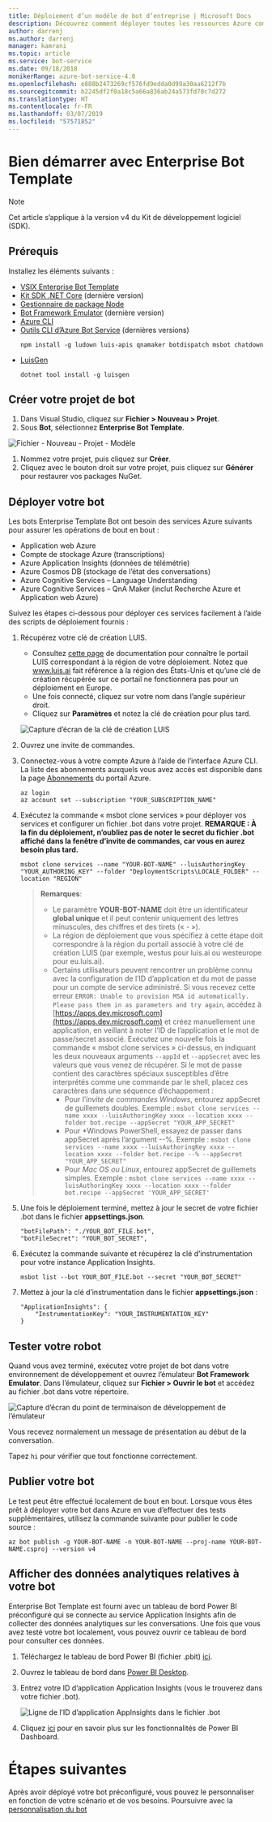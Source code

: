```yaml
---
title: Déploiement d’un modèle de bot d’entreprise | Microsoft Docs
description: Découvrez comment déployer toutes les ressources Azure compatibles pour votre bot d’entreprise.
author: darrenj
ms.author: darrenj
manager: kamrani
ms.topic: article
ms.service: bot-service
ms.date: 09/18/2018
monikerRange: azure-bot-service-4.0
ms.openlocfilehash: e888b2473269cf576fd9edda0d99a30aa6212f7b
ms.sourcegitcommit: b2245df2f0a18c5a66a836ab24a573fd70c7d272
ms.translationtype: HT
ms.contentlocale: fr-FR
ms.lasthandoff: 03/07/2019
ms.locfileid: "57571852"
---
```

# <a name="enterprise-bot-template---getting-started"></a>Bien démarrer avec Enterprise Bot Template

> [!NOTE]
> Cet article s’applique à la version v4 du Kit de développement logiciel (SDK). 

## <a name="prerequisites"></a>Prérequis

Installez les éléments suivants :
- [VSIX Enterprise Bot Template](https://marketplace.visualstudio.com/items?itemName=BotBuilder.botbuilderv4enterprise)
- [Kit SDK .NET Core](https://www.microsoft.com/net/download) (dernière version)
- [Gestionnaire de package Node](https://nodejs.org/en/)
- [Bot Framework Emulator](https://docs.microsoft.com/en-us/azure/bot-service/bot-service-debug-emulator?view=azure-bot-service-4.0) (dernière version)
- [Azure CLI](https://docs.microsoft.com/en-us/cli/azure/install-azure-cli?view=azure-cli-latest)
- [Outils CLI d’Azure Bot Service](https://github.com/Microsoft/botbuilder-tools) (dernières versions)
    ```shell
    npm install -g ludown luis-apis qnamaker botdispatch msbot chatdown
    ```
- [LuisGen](https://github.com/Microsoft/botbuilder-tools/blob/master/packages/LUISGen/src/npm/readme.md)
    ```shell
    dotnet tool install -g luisgen
    ```

## <a name="create-your-bot-project"></a>Créer votre projet de bot
1. Dans Visual Studio, cliquez sur **Fichier > Nouveau > Projet**.
1. Sous **Bot**, sélectionnez **Enterprise Bot Template**.

![Fichier - Nouveau - Projet - Modèle](media/enterprise-template/new_project.jpg)

1. Nommez votre projet, puis cliquez sur **Créer**.
1. Cliquez avec le bouton droit sur votre projet, puis cliquez sur **Générer** pour restaurer vos packages NuGet.

## <a name="deploy-your-bot"></a>Déployer votre bot

Les bots Enterprise Template Bot ont besoin des services Azure suivants pour assurer les opérations de bout en bout :
- Application web Azure
- Compte de stockage Azure (transcriptions)
- Azure Application Insights (données de télémétrie)
- Azure Cosmos DB (stockage de l’état des conversations)
- Azure Cognitive Services – Language Understanding
- Azure Cognitive Services – QnA Maker (inclut Recherche Azure et Application web Azure)

Suivez les étapes ci-dessous pour déployer ces services facilement à l’aide des scripts de déploiement fournis :

1. Récupérez votre clé de création LUIS.
   - Consultez [cette page](https://docs.microsoft.com/en-us/azure/cognitive-services/luis/luis-reference-regions) de documentation pour connaître le portail LUIS correspondant à la région de votre déploiement. Notez que www.luis.ai fait référence à la région des États-Unis et qu’une clé de création récupérée sur ce portail ne fonctionnera pas pour un déploiement en Europe.
   - Une fois connecté, cliquez sur votre nom dans l’angle supérieur droit.
   - Cliquez sur **Paramètres** et notez la clé de création pour plus tard.
    
    ![Capture d’écran de la clé de création LUIS](./media/enterprise-template/luis_authoring_key.jpg)

1. Ouvrez une invite de commandes.
1. Connectez-vous à votre compte Azure à l’aide de l’interface Azure CLI. La liste des abonnements auxquels vous avez accès est disponible dans la page [Abonnements](https://ms.portal.azure.com/#blade/Microsoft_Azure_Billing/SubscriptionsBlade) du portail Azure.
    ```shell
    az login
    az account set --subscription "YOUR_SUBSCRIPTION_NAME"
    ```

1. Exécutez la commande « msbot clone services » pour déployer vos services et configurer un fichier .bot dans votre projet. **REMARQUE : À la fin du déploiement, n’oubliez pas de noter le secret du fichier .bot affiché dans la fenêtre d’invite de commandes, car vous en aurez besoin plus tard.**

    ```shell
    msbot clone services --name "YOUR-BOT-NAME" --luisAuthoringKey "YOUR_AUTHORING_KEY" --folder "DeploymentScripts\LOCALE_FOLDER" --location "REGION"
    ```

    > **Remarques**:
    >- Le paramètre **YOUR-BOT-NAME** doit être un identificateur **global unique** et il peut contenir uniquement des lettres minuscules, des chiffres et des tirets (« - »).
    >- La région de déploiement que vous spécifiez à cette étape doit correspondre à la région du portail associé à votre clé de création LUIS (par exemple, westus pour luis.ai ou westeurope pour eu.luis.ai).
    >- Certains utilisateurs peuvent rencontrer un problème connu avec la configuration de l’ID d’application et du mot de passe pour un compte de service administré. Si vous recevez cette erreur `ERROR: Unable to provision MSA id automatically. Please pass them in as parameters and try again`, accédez à [https://apps.dev.microsoft.com](https://apps.dev.microsoft.com) et créez manuellement une application, en veillant à noter l’ID de l’application et le mot de passe/secret associé. Exécutez une nouvelle fois la commande « msbot clone services » ci-dessus, en indiquant les deux nouveaux arguments `--appId` et `--appSecret` avec les valeurs que vous venez de récupérer. Si le mot de passe contient des caractères spéciaux susceptibles d’être interprétés comme une commande par le shell, placez ces caractères dans une séquence d’échappement :
    >   - Pour l’*invite de commandes Windows*, entourez appSecret de guillemets doubles. Exemple : `msbot clone services --name xxxx --luisAuthoringKey xxxx --location xxxx --folder bot.recipe --appSecret "YOUR_APP_SECRET"`
    >   - Pour *Windows PowerShell, essayez de passer dans appSecret après l’argument --%. Exemple : `msbot clone services --name xxxx --luisAuthoringKey xxxx --location xxxx --folder bot.recipe --% --appSecret "YOUR_APP_SECRET"`
    >   - Pour *Mac OS ou Linux*, entourez appSecret de guillemets simples. Exemple : `msbot clone services --name xxxx --luisAuthoringKey xxxx --location xxxx --folder bot.recipe --appSecret 'YOUR_APP_SECRET'`

1. Une fois le déploiement terminé, mettez à jour le secret de votre fichier .bot dans le fichier **appsettings.json**. 
    
    ```
    "botFilePath": "./YOUR_BOT_FILE.bot",
    "botFileSecret": "YOUR_BOT_SECRET",
    ```
1. Exécutez la commande suivante et récupérez la clé d’instrumentation pour votre instance Application Insights.
    ```
    msbot list --bot YOUR_BOT_FILE.bot --secret "YOUR_BOT_SECRET"
    ```

1. Mettez à jour la clé d’instrumentation dans le fichier **appsettings.json** :

    ```
    "ApplicationInsights": {
        "InstrumentationKey": "YOUR_INSTRUMENTATION_KEY"
    }
    ```

## <a name="test-your-bot"></a>Tester votre robot

Quand vous avez terminé, exécutez votre projet de bot dans votre environnement de développement et ouvrez l’émulateur **Bot Framework Emulator**. Dans l’émulateur, cliquez sur **Fichier > Ouvrir le bot** et accédez au fichier .bot dans votre répertoire.

![Capture d’écran du point de terminaison de développement de l’émulateur](./media/enterprise-template/development_endpoint.jpg)

Vous recevez normalement un message de présentation au début de la conversation.

Tapez ```hi``` pour vérifier que tout fonctionne correctement.

## <a name="publish-your-bot"></a>Publier votre bot

Le test peut être effectué localement de bout en bout. Lorsque vous êtes prêt à déployer votre bot dans Azure en vue d’effectuer des tests supplémentaires, utilisez la commande suivante pour publier le code source :

```shell
az bot publish -g YOUR-BOT-NAME -n YOUR-BOT-NAME --proj-name YOUR-BOT-NAME.csproj --version v4
```

## <a name="view-your-bot-analytics"></a>Afficher des données analytiques relatives à votre bot
Enterprise Bot Template est fourni avec un tableau de bord Power BI préconfiguré qui se connecte au service Application Insights afin de collecter des données analytiques sur les conversations. Une fois que vous avez testé votre bot localement, vous pouvez ouvrir ce tableau de bord pour consulter ces données. 

1. Téléchargez le tableau de bord Power BI (fichier .pbit) [ici](https://github.com/Microsoft/AI/blob/master/solutions/analytics/ConversationalAnalyticsSample_02132019.pbit).
1. Ouvrez le tableau de bord dans [Power BI Desktop](https://powerbi.microsoft.com/en-us/desktop/).
1. Entrez votre ID d’application Application Insights (vous le trouverez dans votre fichier .bot).

    ![Ligne de l’ID d’application AppInsights dans le fichier .bot](./media/enterprise-template/appInsights_appId.jpg)

1. Cliquez [ici](https://github.com/Microsoft/AI/tree/master/solutions/analytics) pour en savoir plus sur les fonctionnalités de Power BI Dashboard.

# <a name="next-steps"></a>Étapes suivantes

Après avoir déployé votre bot préconfiguré, vous pouvez le personnaliser en fonction de votre scénario et de vos besoins. Poursuivre avec la [personnalisation du bot](bot-builder-enterprise-template-customize.md)
